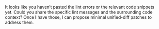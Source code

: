 It looks like you haven’t pasted the lint errors or the relevant code snippets yet. Could you share the specific lint messages and the surrounding code context? Once I have those, I can propose minimal unified-diff patches to address them.